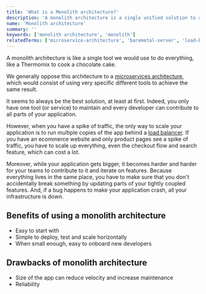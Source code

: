 ```yaml
---
title: 'What is a Monolith architecture?'
description: 'A monolith architecture is a single unified solution to a problem, where all components of the solution are combined.'
name: 'Monolith architecture'
summary: ''
keywords: ['monolith architecture', 'monolith']
relatedTerms: ['microservice-architecture', 'baremetal-server', 'load-balancer']
---
```


A monolith architecture is like a single tool we would use to do everything, like a Thermomix to cook a chocolate cake.

We generally oppose this architecture to a [microservices architecture](#microservice-architecture 'What is a Microservice architecture?'), which would consist of using very specific different tools to achieve the same result.

It seems to always be the best solution, at least at first. Indeed, you only have one tool (or service) to maintain and every developer can contribute to all parts of your application.

However, when you have a spike of traffic, the only way to scale your application is to run multiple copies of the app behind a [load balancer](#load-balancer 'What is a Load balancer?'). If you have an ecommerce website and only product pages see a spike of traffic, you have to scale up everything, even the checkout flow and search feature, which can cost a lot.

Moreover, while your application gets bigger, it becomes harder and harder for your teams to contribute to it and iterate on features. Because everything lives in the same place, you have to make sure that you don't accidentally break something by updating parts of your tightly coupled features. And, if a bug happens to make your application crash, all your infrastructure is down.

## Benefits of using a monolith architecture

- Easy to start with
- Simple to deploy, test and scale horizontally
- When small enough, easy to onboard new developers

## Drawbacks of monolith architecture

- Size of the app can reduce velocity and increase maintenance
- Reliability
